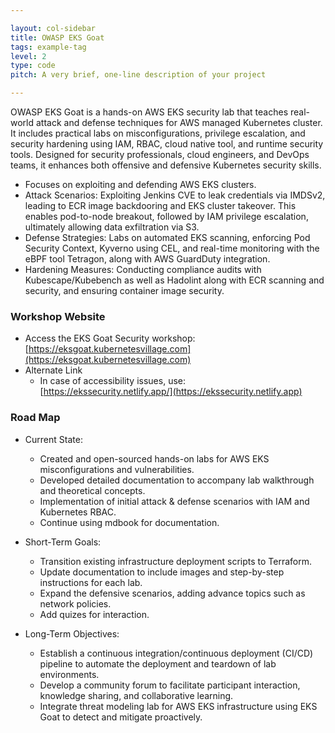 ```yaml
---

layout: col-sidebar
title: OWASP EKS Goat
tags: example-tag
level: 2
type: code
pitch: A very brief, one-line description of your project

---
```


OWASP EKS Goat is a hands-on AWS EKS security lab that teaches real-world attack and defense techniques for AWS managed Kubernetes cluster. It includes practical labs on misconfigurations, privilege escalation, and security hardening using IAM, RBAC, cloud native tool, and runtime security tools. Designed for security professionals, cloud engineers, and DevOps teams, it enhances both offensive and defensive Kubernetes security skills.

* Focuses on exploiting and defending AWS EKS clusters.
* Attack Scenarios: Exploiting Jenkins CVE to leak credentials via IMDSv2, leading to ECR image backdooring and EKS cluster takeover. This enables pod-to-node breakout, followed by IAM privilege escalation, ultimately allowing data exfiltration via S3.
* Defense Strategies: Labs on automated EKS scanning, enforcing Pod Security Context, Kyverno using CEL, and real-time monitoring with the eBPF tool Tetragon, along with AWS GuardDuty integration.
* Hardening Measures: Conducting compliance audits with Kubescape/Kubebench as well as Hadolint along with ECR scanning and security, and ensuring container image security.


### Workshop Website
- Access the EKS Goat Security workshop:  
[https://eksgoat.kubernetesvillage.com](https://eksgoat.kubernetesvillage.com)
- Alternate Link
  - In case of accessibility issues, use:  
[https://ekssecurity.netlify.app/](https://ekssecurity.netlify.app)



### Road Map

* Current State:
    * Created and open-sourced hands-on labs for AWS EKS misconfigurations and vulnerabilities.
    * Developed detailed documentation to accompany lab walkthrough and theoretical concepts.
    * Implementation of initial attack &  defense scenarios with IAM and Kubernetes RBAC.
    * Continue using mdbook for documentation.

* Short-Term Goals:
    * Transition existing infrastructure deployment scripts to Terraform.
    * Update documentation to include images and step-by-step instructions for each lab.
    * Expand the defensive scenarios, adding advance topics such as network policies.
    * Add quizes for interaction.

* Long-Term Objectives:
    * Establish a continuous integration/continuous deployment (CI/CD) pipeline to automate the deployment and teardown of lab environments.
    * Develop a community forum to facilitate participant interaction, knowledge sharing, and collaborative learning.
    * Integrate threat modeling lab for AWS EKS infrastructure using EKS Goat to detect and mitigate proactively.
 
